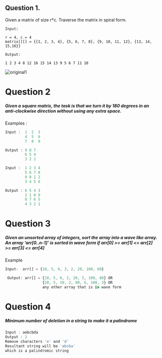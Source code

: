 ## Question 1.
Given a matrix of size r*c. Traverse the matrix in spiral form.

`Input:`
```
r = 4, c = 4
matrix[][] = {{1, 2, 3, 4}, {5, 6, 7, 8}, {9, 10, 11, 12}, {13, 14, 15,16}}
```           
`Output:` 
```
1 2 3 4 8 12 16 15 14 13 9 5 6 7 11 10
```
![original1](https://user-images.githubusercontent.com/97151477/162397521-0ac0aa7e-acd4-4510-9b62-f40755df042f.png)




# Question 2
##### Given a square matrix, the task is that we turn it by 180 degrees in an anti-clockwise direction without using any extra space. 
Examples : 
```js
Input :  1  2  3
         4  5  6
         7  8  9
```
```js
Output : 9 8 7 
         6 5 4 
         3 2 1
```
```js
Input :  1 2 3 4 
         5 6 7 8 
         9 0 1 2 
         3 4 5 6 
```
```js
Output : 6 5 4 3 
         2 1 0 9 
         8 7 6 5 
         4 3 2 1
```


# Question 3
#####  Given an unsorted array of integers, sort the array into a wave like array. An array ‘arr[0..n-1]’ is sorted in wave form if arr[0] >= arr[1] <= arr[2] >= arr[3] <= arr[4]

Example
```js
Input:  arr[] = {10, 5, 6, 3, 2, 20, 100, 80}
```
```js
 Output: arr[] = {10, 5, 6, 2, 20, 3, 100, 80} OR
                 {20, 5, 10, 2, 80, 6, 100, 3} OR
                 any other array that is in wave form
```


# Question 4

##### Minimum number of deletion in a string to make it a palindrome
```js
Input : aebcbda
Output : 2
Remove characters 'e' and 'd'
Resultant string will be 'abcba'
which is a palindromic string
```
